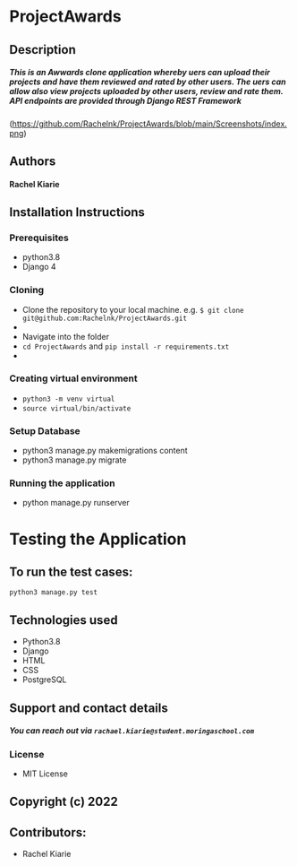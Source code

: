 # ProjectAwards

## Description
##### This is an Awwards clone application whereby uers can upload their projects and have them reviewed and rated by other users. The uers can allow also view projects uploaded by other users, review and rate them. API endpoints are provided through Django REST Framework

(https://github.com/Rachelnk/ProjectAwards/blob/main/Screenshots/index.png)

## Authors
#### Rachel Kiarie


## Installation Instructions
### Prerequisites
* python3.8
* Django 4

### Cloning

* Clone the repository to your local machine. e.g. 
`$ git clone git@github.com:Rachelnk/ProjectAwards.git`
*
* Navigate into the folder
* `cd ProjectAwards` and `pip install -r requirements.txt`
* 
### Creating virtual environment
* `python3 -m venv virtual`
* `source virtual/bin/activate`

### Setup Database
* python3 manage.py makemigrations content
* python3 manage.py migrate

### Running the application
* python manage.py runserver

# Testing the Application
## To run the test cases:
`python3 manage.py test`


## Technologies used
* Python3.8
* Django
* HTML
* CSS
* PostgreSQL

## Support and contact details
##### You can reach out via `rachael.kiarie@student.moringaschool.com` 
 ### License
 * MIT License
 ## Copyright (c) 2022
 
 ## Contributors:
 * Rachel Kiarie

